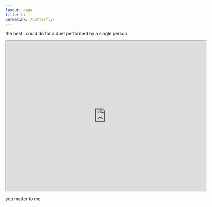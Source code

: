 ```yaml
---
layout: page
title: hi 
permalink: /butterfly/
---
```


the best i could do for a duet performed by a single person  

<iframe src="https://drive.google.com/file/d/1q2vZQvpP7J6TSNaRJf4BYcWRcJ5Q6fQd/preview" width="640" height="480"></iframe>

you matter to me
